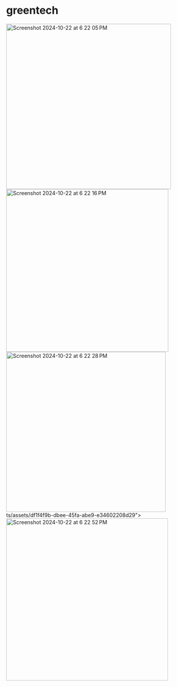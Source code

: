 # greentech
<img width="442" alt="Screenshot 2024-10-22 at 6 22 05 PM" src="https://github.com/user-attachments/assets/07fb3236-291d-4960-b099-9e7cd559def3">
<img width="435" alt="Screenshot 2024-10-22 at 6 22 16 PM" src="https://github.com/user-attachments/assets/11e05323-f84a-4a6d-8602-4ba8b507104b">
<img width="428" alt="Screenshot 2024-10-22 at 6 22 28 PM" src="https://github.com/user-attachmen<img width="437" alt="Screenshot 2024-10-22 at 6 22 43 PM" src="https://github.com/user-attachments/assets/25a4925b-7672-4c6e-869d-6aa809117546">ts/assets/df1f4f9b-dbee-45fa-abe9-e34602208d29">
<img width="434" alt="Screenshot 2024-10-22 at 6 22 52 PM" src="https://github.com/user-attachments/assets/ac6fbee2-e359-4a9c-968c-07842e1d66cf">
